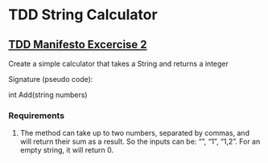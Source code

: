 # TDD String Calculator

## [TDD Manifesto Excercise 2](https://tddmanifesto.com/exercises/)

Create a simple calculator that takes a String and returns a integer

Signature (pseudo code):

int Add(string numbers)

### Requirements

1. The method can take up to two numbers, separated by commas, and will return their sum as a result. So the inputs can be: “”, “1”, “1,2”. For an empty string, it will return 0.

